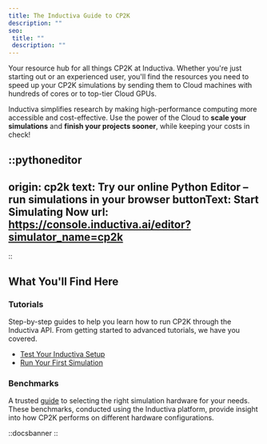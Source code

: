```yaml
---
title: The Inductiva Guide to CP2K
description: ""
seo:
 title: ""
 description: ""
---
```


Your resource hub for all things CP2K at Inductiva. Whether you're just starting out or an experienced user, you'll find the resources you need to speed up your CP2K simulations by sending them to Cloud machines with hundreds of cores or to top-tier Cloud GPUs.

Inductiva simplifies research by making high-performance computing more accessible and cost-effective. Use the power of the Cloud to **scale your simulations** and **finish your projects sooner**, while keeping your costs in check!

::pythoneditor
---
origin: cp2k
text: Try our online Python Editor – run simulations in your browser
buttonText: Start Simulating Now
url: https://console.inductiva.ai/editor?simulator_name=cp2k
---
::

## What You'll Find Here

### Tutorials
Step-by-step guides to help you learn how to run CP2K through the Inductiva API. From getting started to advanced tutorials, we have you covered.

- [Test Your Inductiva Setup](1.tutorials/0.setup-test.md)
- [Run Your First Simulation](1.tutorials/1.quick-start.md)

### Benchmarks
A trusted [guide](2.benchmarks/h2o-512/index.md) to selecting the right simulation hardware for your needs. These benchmarks, conducted using the Inductiva platform, provide insight into how CP2K performs on different hardware configurations.

::docsbanner
::
